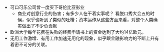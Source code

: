 - 可口可乐公司曾一度买下哥伦比亚影业  
	- 商业对创意行业的伤害；有多少人在干着实事呢？ 看脱口秀大会五的时候，似乎也听到了类似的吐槽；资本运作从这些方面来看，对整个人类确实做出了不少负贡献  
- 欧洲大学每年花费在失败的经费申请书上的资金达到了大约14亿欧元。  
- 无用工作激增、有用工作加速无用化的现象，似乎跟金融影响力的不断上升有着密不可分的关联。  